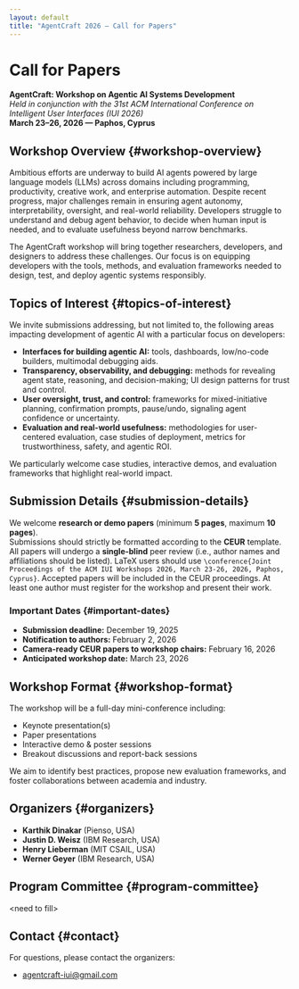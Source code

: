 ```yaml
---
layout: default
title: "AgentCraft 2026 — Call for Papers"
---
```


# Call for Papers
**AgentCraft: Workshop on Agentic AI Systems Development**  
*Held in conjunction with the 31st ACM International Conference on Intelligent User Interfaces (IUI 2026)*  
**March 23–26, 2026 — Paphos, Cyprus**

## Workshop Overview {#workshop-overview}
Ambitious efforts are underway to build AI agents powered by large language models (LLMs) across domains including programming, productivity, creative work, and enterprise automation. Despite recent progress, major challenges remain in ensuring agent autonomy, interpretability, oversight, and real-world reliability. Developers struggle to understand and debug agent behavior, to decide when human input is needed, and to evaluate usefulness beyond narrow benchmarks.

The AgentCraft workshop will bring together researchers, developers, and designers to address these challenges. Our focus is on equipping developers with the tools, methods, and evaluation frameworks needed to design, test, and deploy agentic systems responsibly.

## Topics of Interest {#topics-of-interest}
We invite submissions addressing, but not limited to, the following areas impacting development of agentic AI with a particular focus on developers:

- **Interfaces for building agentic AI:** tools, dashboards, low/no-code builders, multimodal debugging aids.
- **Transparency, observability, and debugging:** methods for revealing agent state, reasoning, and decision-making; UI design patterns for trust and control.
- **User oversight, trust, and control:** frameworks for mixed-initiative planning, confirmation prompts, pause/undo, signaling agent confidence or uncertainty.
- **Evaluation and real-world usefulness:** methodologies for user-centered evaluation, case studies of deployment, metrics for trustworthiness, safety, and agentic ROI.

We particularly welcome case studies, interactive demos, and evaluation frameworks that highlight real-world impact.

## Submission Details {#submission-details}
We welcome **research or demo papers** (minimum **5 pages**, maximum **10 pages**).  
Submissions should strictly be formatted according to the **CEUR** template. All papers will undergo a **single-blind** peer review (i.e., author names and affiliations should be listed). LaTeX users should use `\conference{Joint Proceedings of the ACM IUI Workshops 2026, March 23-26, 2026, Paphos, Cyprus}`. Accepted papers will be included in the CEUR proceedings. At least one author must register for the workshop and present their work.

### Important Dates {#important-dates}
- **Submission deadline:** December 19, 2025  
- **Notification to authors:** February 2, 2026  
- **Camera-ready CEUR papers to workshop chairs:** February 16, 2026  
- **Anticipated workshop date:** March 23, 2026

## Workshop Format {#workshop-format}
The workshop will be a full-day mini-conference including:
- Keynote presentation(s)
- Paper presentations
- Interactive demo & poster sessions
- Breakout discussions and report-back sessions

We aim to identify best practices, propose new evaluation frameworks, and foster collaborations between academia and industry.

## Organizers {#organizers}
- **Karthik Dinakar** (Pienso, USA)  
- **Justin D. Weisz** (IBM Research, USA)  
- **Henry Lieberman** (MIT CSAIL, USA)  
- **Werner Geyer** (IBM Research, USA)

## Program Committee {#program-committee}
&lt;need to fill&gt;

## Contact {#contact}
For questions, please contact the organizers:
- [agentcraft-iui@gmail.com](mailto:agentcraft-iui@gmail.com)  
